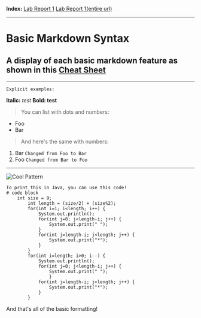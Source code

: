 **Index:** 
[Lab Report 1](lab-report-1-week-2.html)
[Lab Report 1(entire url)](https://kevink856.github.io/-cse15l-lab-reports/lab-report-1-week-2.html)

---

# Basic Markdown Syntax
## A display of each basic markdown feature as shown in this [Cheat Sheet](https://commonmark.org/help/)
---

`Explicit examples:`

**Italic:** *test*
**Bold: test**

> You can list with dots and numbers:

- Foo
- Bar

> And here's the same with numbers:

1. Bar `Changed from Foo to Bar`
2. Foo `Changed from Bar to Foo`

---

![Cool Pattern](https://i.imgur.com/b8T6kbv.png)
```
To print this in Java, you can use this code!
# code block
    int size = 9;
		int length = (size/2) + (size%2);
		for(int i=1; i<length; i++) {
			System.out.println();
		 	for(int j=0; j<length-i; j++) {
		 		System.out.print(" ");
		 	}
		 	for(int j=length-i; j<length; j++) {
		 		System.out.print("*");
		 	}
		}
		for(int i=length; i>0; i--) {
			System.out.println();
			for(int j=0; j<length-i; j++) {
			    System.out.print(" ");
			  	}
			for(int j=length-i; j<length; j++) {
				System.out.print("*");
			}
		}
```

And that's all of the basic formatting!
